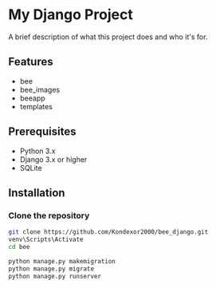 # My Django Project

A brief description of what this project does and who it's for.

## Features

- bee
- bee_images
- beeapp
- templates

## Prerequisites

- Python 3.x
- Django 3.x or higher
- SQLite

## Installation

### Clone the repository

```bash
git clone https://github.com/Kondexor2000/bee_django.git
venv\Scripts\Activate
cd bee

python manage.py makemigration
python manage.py migrate
python manage.py runserver